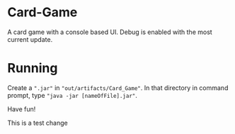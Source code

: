 # Card-Game

A card game with a console based UI. Debug is enabled with the most current update.

# Running

Create a `".jar"` in `"out/artifacts/Card_Game"`. In that directory in command prompt, type `"java -jar [nameOfFile].jar"`.

Have fun!

This is a test change
